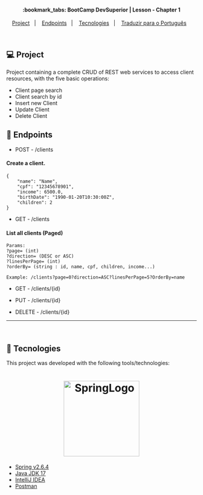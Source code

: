 <h4 align="center">
  :bookmark_tabs: BootCamp DevSuperior | Lesson - Chapter 1
</h4>

<p align="center">
  <a href="#lesson">Project</a>&nbsp;&nbsp;&nbsp;|&nbsp;&nbsp;&nbsp;
  <a href="#endpoints">Endpoints</a>&nbsp;&nbsp;&nbsp;|&nbsp;&nbsp;&nbsp;
  <a href="#tecnologies">Tecnologies</a>&nbsp;&nbsp;&nbsp;|&nbsp;&nbsp;&nbsp;
  <a href="./README-en.md">Traduzir para o Português</a>&nbsp;&nbsp;&nbsp;
</p>
<br>

## 💻 <a name="lesson"> Project</a>

Project containing a complete CRUD of REST web services to access client resources, with the five basic operations:
- Client page search
- Client search by id
- Insert new Client
- Update Client
- Delete Client

## :link: <a name="endpoints">Endpoints</a>
- POST - /clients
#### Create a client.
```
{
    "name": "Name",
    "cpf": "12345678901",
    "income": 6500.0,
    "birthDate": "1990-01-20T10:30:00Z",
    "children": 2
}
```

- GET - /clients
#### List all clients (Paged)
```
Params:
?page= (int)
?direction= (DESC or ASC)
?linesPerPage= (int)
?orderBy= (string : id, name, cpf, children, income...)

Example: /clients?page=0?direction=ASC?linesPerPage=5?OrderBy=name
```
- GET - /clients/{id}

- PUT - /clients/{id}
- DELETE - /clients/{id}

---

<br>

## :beginner: <a name="tecnologies">Tecnologies</a>

This project was developed with the following tools/technologies:
<h1 align="center">
    <img alt="SpringLogo" title="#spring" src="https://spring.io/images/spring-logo-9146a4d3298760c2e7e49595184e1975.svg" width="200px" href="https://spring.io/why-spring" />
</h1>


- [Spring v2.6.4](https://spring.io/why-spring)
- [Java JDK 17](https://jdk.java.net/17/)
- [IntelliJ IDEA](https://www.jetbrains.com/idea/)   
- [Postman](https://www.postman.com/company/about-postman/)
